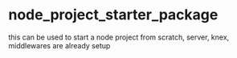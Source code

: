 # node_project_starter_package
this can be used to start a node project from scratch, server, knex, middlewares are already setup
